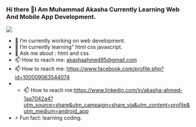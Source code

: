### Hi there 👋I Am Muhammad Akasha Currently Learning Web And Mobile App Development.
![](https://komarev.com/ghpvc/?username=your-github-muhammad-akasha)




- 🔭 I’m currently working on web development.
- 🌱 I’m currently learning" html css javascript.
- 💬 Ask me about : html and css.
- 📫 How to reach me: akashaahmed95@gmail.com
- 📫 How to reach me: https://www.facebook.com/profile.php?id=100009063544074
- - 📫 How to reach me:https://www.linkedin.com/in/akasha-ahmed-1aa7042a4?utm_source=share&utm_campaign=share_via&utm_content=profile&utm_medium=android_app
- ⚡ Fun fact: learning coding.

